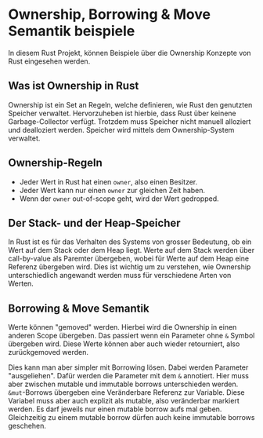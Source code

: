 # Ownership, Borrowing & Move Semantik beispiele
In diesem Rust Projekt, können Beispiele über die Ownership Konzepte von Rust eingesehen werden.

## Was ist Ownership in Rust
Ownership ist ein Set an Regeln, welche definieren, wie Rust den genutzten Speicher verwaltet.
Hervorzuheben ist hierbie, dass Rust über keinene Garbage-Collector verfügt. Trotzdem muss Speicher nicht manuell alloziert und dealloziert werden.
Speicher wird mittels dem Ownership-System verwaltet.

## Ownership-Regeln
- Jeder Wert in Rust hat einen `owner`, also einen Besitzer.
- Jeder Wert kann nur einen `owner` zur gleichen Zeit haben.
- Wenn der `owner` out-of-scope geht, wird der Wert gedropped.

## Der Stack- und der Heap-Speicher
In Rust ist es für das Verhalten des Systems von grosser Bedeutung, ob ein Wert auf dem Stack oder dem Heap liegt.
Werte auf dem Stack werden über call-by-value als Paremter übergeben, wobei für Werte auf dem Heap eine Referenz übergeben wird.
Dies ist wichtig um zu verstehen, wie Ownership unterschiedlich angewandt werden muss für verschiedene Arten von Werten.

## Borrowing & Move Semantik
Werte können "gemoved" werden. Hierbei wird die Ownership in einen anderen Scope übergeben.
Das passiert wenn ein Parameter ohne `&` Symbol übergeben wird. Diese Werte können aber auch wieder retourniert, also zurückgemoved werden.

Dies kann man aber simpler mit Borrowing lösen. Dabei werden Parameter "ausgeliehen".
Dafür werden die Parameter mit dem `&` annotiert.
Hier muss aber zwischen mutable und immutable borrows unterschieden werden.
`&mut`-Borrows übergeben eine Veränderbare Referenz zur Variable. Diese Variabel muss aber auch explizit als mutable, also veränderbar markiert werden.
Es darf jeweils nur einen mutable borrow aufs mal geben. Gleichzeitig zu einem mutable borrow dürfen auch keine immutable borrows geschehen.
